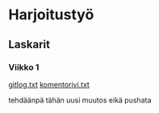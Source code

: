 # Harjoitustyö

## Laskarit

### Viikko 1

[gitlog.txt](https://github.com/melxi/at-harjoitustyo/blob/master/laskarit/viikko1/gitlog.txt)
[komentorivi.txt](https://github.com/melxi/at-harjoitustyo/blob/master/laskarit/viikko1/komentorivi.txt)

tehdäänpä tähän uusi muutos eikä pushata
